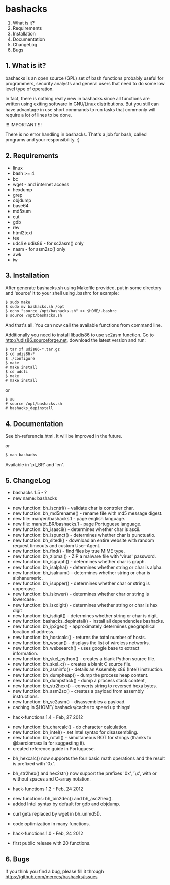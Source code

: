 # bashacks

 1. What is it?
 2. Requirements
 3. Installation
 4. Documentation
 5. ChangeLog
 6. Bugs


## 1. What is it?

 bashacks is an open source (GPL) set of bash functions
 probably useful for programmers, security analysts and general
 users that need to do some low level type of operation.

 In fact, there is nothing really new in bashacks since
 all functions are written using exiting software in GNU/Linux
 distributions. But you still can have advantage in use short
 commands to run tasks that commonly will require a lot of lines
 to be done.

 !!! IMPORTANT !!!

 There is no error handling in bashacks. That's a job
 for bash, called programs and your responsibility. :)


## 2. Requirements

 * linux
 * bash >= 4
 * bc
 * wget - and internet access
 * hexdump
 * grep
 * objdump
 * base64
 * md5sum
 * cut
 * gdb
 * rev
 * html2text
 * tee
 * udcli e udis86 - for sc2asm() only
 * nasm - for asm2sc() only
 * awk
 * iw


## 3. Installation

 After generate bashacks.sh using Makefile provided,
 put in some directory and 'source' it to your
 shell using .bashrc for example:

    $ sudo make
    $ sudo mv bashacks.sh /opt
    $ echo "source /opt/bashacks.sh" >> $HOME/.bashrc
    $ source /opt/bashacks.sh

 And that's all. You can now call the available functions from command line.

 Additionally you need to install libudis86 to use sc2asm function. Go
 to http://udis86.sourceforge.net, download the latest version and run:

    $ tar xf udis86-*.tar.gz
    $ cd udis86-*
    $ ./configure
    $ make
    # make install
    $ cd udcli
    $ make
    # make install

 or

    $ su
    # source /opt/bashacks.sh
    # bashacks_depinstall 

## 4. Documentation

 See bh-referencia.html. It will be improved in the future.

 or

    $ man bashacks

 Available in 'pt_BR' and 'en'. 

## 5. ChangeLog

 * bashacks 1.5 - ?
  * new name: bashacks
  + new function: bh_iscntrl() - validate char is controler char.
  + new function: bh_md5rename() - rename file with md5 message digest.
  + new file: man/en/bashacks.1  - page english language.
  + new file: man/pt_BR/bashacks.1 - page Portuguese language.
  + new function: bh_isascii() - determines whether char is ascii.
  + new function: bh_ispunct() - determines whether char is punctuatio.
  + new function: bh_sitedl() - download an entire website with random request timeouts and custom User-Agent.
  + new function: bh_find() - find files by true MIME type.
  + new function: bh_zipmal() - ZIP a malware file with 'virus' password.
  + new function: bh_isgraph() - determines whether char is graph.
  + new function: bh_isalpha() - determines whether string or char is alpha.
  + new function: bh_isalnum() - determines whether string or char is alphanumeric.
  + new function: bh_isupper() - determines whether char or string is uppercase.
  + new function: bh_islower() - determines whether char or string is lowercase.
  + new function: bh_isxdigit() - determines whether string or char is hex digit
  + new function: bh_isdigit() - determines whether string or char is digit.
  + new function: bashacks_depinstall() - install all dependencies bashacks.
  + new function: bh_ip2geo() - approximately determines geographical location of address.
  + new function: bh_hostcalc() - returns the total number of hosts.
  + new function: bh_wscan() - displays the list of wireless networks.
  + new function: bh_websearch() - uses google base to extract information.
  + new function: bh_skel_python() - creates a blank Python source file.
  + new function: bh_skel_c() - creates a blank C source file.
  + new function: bh_asminfo() - details an Assembly x86 (Intel) instruction.
  + new function: bh_dumpheap() - dump the process heap content.
  + new function: bh_dumpstack() - dump a process stack content,
  + new function: bh_str2hexr() - converts string to reversed hexa bytes.
  + new function: bh_asm2sc() - creates a payload from assembly instructions.
  + new function: bh_sc2asm() - disassembles a payload.
  + caching in $HOME/.bashacks/cache to speed up things!

 * hack-functions 1.4 - Feb, 27 2012
  + new function: bh_charcalc() - do character calculation.
  + new function: bh_intel() - set Intel syntax for disassembling.
  + new function: bh_rotall() - simultaneous ROT for strings
    (thanks to @laerciomasalla for suggesting it).
  + created reference guide in Portuguese.
  * bh_hexcalc() now supports the four basic math operations and the result is
    prefixed with '0x'.
  * bh_str2hex() and hex2str() now support the prefixes '0x', '\x', with or
    without spaces and C-array notation.

 * hack-functions 1.2 - Feb, 24 2012
  + new functions: bh_bin2dec() and bh_asc2hex().
  + added Intel syntax by default for gdb and objdump.
  * curl gets replaced by wget in bh_unmd5().
  * code optimization in many functions.

 * hack-functions 1.0 - Feb, 24 2012
  - first public release with 20 functions.


## 6. Bugs

 If you think you find a bug, please fill it through
 https://github.com/merces/bashacks/issues
